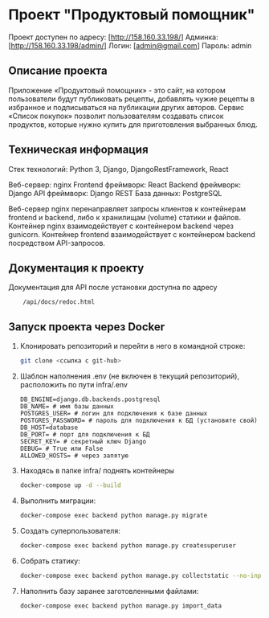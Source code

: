 # Проект "Продуктовый помощник"

Проект доступен по адресу: [http://158.160.33.198/]
Админка: [http://158.160.33.198/admin/]
Логин: [admin@gmail.com]
Пароль: admin

## Описание проекта

Приложение «Продуктовый помощник» - это сайт, на котором пользователи будут публиковать рецепты, добавлять чужие рецепты в избранное и подписываться на публикации других авторов. Сервис «Список покупок» позволит пользователям создавать список продуктов, которые нужно купить для приготовления выбранных блюд.

## Техническая информация

Стек технологий: Python 3, Django, DjangoRestFramework, React

Веб-сервер: nginx
Frontend фреймворк: React
Backend фреймворк: Django
API фреймворк: Django REST
База данных: PostgreSQL

Веб-сервер nginx перенаправляет запросы клиентов к контейнерам frontend и backend, либо к хранилищам (volume) статики и файлов.
Контейнер nginx взаимодействует с контейнером backend через gunicorn.
Контейнер frontend взаимодействует с контейнером backend посредством API-запросов.

## Документация к проекту

Документация для API после установки доступна по адресу

```url
    /api/docs/redoc.html
```

## Запуск проекта через Docker

1. Клонировать репозиторий и перейти в него в командной строке:

    ```bash
    git clone <ссылка с git-hub>
    ```

2. Шаблон наполнения .env (не включен в текущий репозиторий), расположить по пути infra/.env

    ```text
    DB_ENGINE=django.db.backends.postgresql
    DB_NAME= # имя базы данных
    POSTGRES_USER= # логин для подключения к базе данных
    POSTGRES_PASSWORD= # пароль для подключения к БД (установите свой)
    DB_HOST=database
    DB_PORT= # порт для подключения к БД
    SECRET_KEY= # секретный ключ Django
    DEBUG= # True или False
    ALLOWED_HOSTS= # через запятую
    ```

3. Находясь в папке infra/ поднять контейнеры

    ```bash
    docker-compose up -d --build
    ```

4. Выполнить миграции:

    ```bash
    docker-compose exec backend python manage.py migrate
    ```

5. Создать суперпользователя:

    ```bash
    docker-compose exec backend python manage.py createsuperuser
    ```

6. Собрать статику:

    ```bash
    docker-compose exec backend python manage.py collectstatic --no-input
    ```

7. Наполнить базу заранее заготовленными файлами:

    ```bash
    docker-compose exec backend python manage.py import_data
    ```
